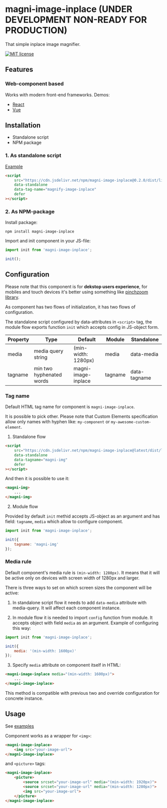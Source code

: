 # magni-image-inplace (UNDER DEVELOPMENT NON-READY FOR PRODUCTION)

That simple inplace image magnifier.

[![MIT license](https://img.shields.io/badge/license-MIT-brightgreen.svg)](http://opensource.org/licenses/MIT)

## Features

### Web-component based
Works with modern front-end frameworks.
Demos:
- [React](https://codesandbox.io/s/magni-image-inplace-react-example-8cox6)
- [Vue](https://codesandbox.io/s/magni-image-inplace-vue-example-gvehq)


## Installation

- Standalone script
- NPM package 

### 1. As standalone script

[Example](https://codesandbox.io/s/magni-image-inplace-standalone-script-example-s3z7y)

```html
<script 
    src="https://cdn.jsdelivr.net/npm/magni-image-inplace@0.2.0/dist/lib/magni-preview-inplace.umd.js"
    data-standalone
    data-tag-name="magnify-image-inplace"
    defer
></script>
```

### 2. As NPM-package

Install package:

```
npm install magni-image-inplace
```

Import and init component in your JS-file:

```js
import init from 'magni-image-inplace';

init();
```

## Configuration

Please note that this component is for **dekstop users experience**, for mobiles and touch devices it's better using something like [pinchzoom library](https://manuelstofer.github.io/pinchzoom/).

As component has two flows of initialization, it has two flows of configuration.

The standalone script configured by data-attributes in `<script>` tag, the module flow exports function `init` which accepts config in JS-object form.

| Property | Type                     | Default             | Module  | Standalone   |
|----------|--------------------------|---------------------|---------|--------------|
| media    | media query string       | (min-width: 1280px) | media   | data-media   |
| tagname  | min two hyphenated words | magni-image-inplace | tagname | data-tagname |

### Tag name

Default HTML tag name for component is `magni-image-inplace`.

It is possible to pick other. Please note that Custom Elements specification allow only names with hyphen like: `my-component` or `my-awesome-custom-element`.

1. Standalone flow

```html
<script 
    src="https://cdn.jsdelivr.net/npm/magni-image-inplace@latest/dist/lib/magni-preview-inplace.umd.js"
    data-standalone
    data-tagname="magni-img"
    defer
></script>
```

And then it is possible to use it:

```html
<magni-img>
    ...
</magni-img>
```

2. Module flow

Provided by default `init` methid accepts JS-object as an argument and has field: `tagname`, `media` which allow to configure component.

```js
import init from 'magni-image-inplace';

init({
    tagname: 'magni-img'
});
```

### Media rule

Default component's media rule is `(min-width: 1280px)`. It means that it will be active only on devices with screen width of 1280px and larger.

There is three ways to set on which screen sizes the component will be active:

1. In standalone script flow it needs to add `data-media` attribute with media-query.
It will affect each component instance.

2. In module flow it is needed to import `config` function from module. It accepts object with field `media` as an argument.
Example of configuring this way:

```js
import init from 'magni-image-inplace';

init({
    media: '(min-width: 1600px)'
});
```

3. Specify `media` attribute on component itself in HTML:

```html
<magni-image-inplace media="(min-width: 1600px)">
    ...
</magni-image-inplace>
```

This method is compatible with previous two and override configuration for concrete instance.

## Usage

See [examples](https://tatarianbarbarian.github.io/magni-image-inplace/)

Component works as a wrapper for `<img>`:

```html
<magni-image-inplace>
    <img src="your-image-url">
</magni-image-inplace>
```

and `<picture>` tags:

```html
<magni-image-inplace>
    <picture>
        <source srcset="your-image-url" media="(min-width: 1920px)">
        <source srcset="your-image-url" media="(min-width: 1280px)">
        <img src="your-image-url">
    </picture>
</magni-image-inplace>
```

